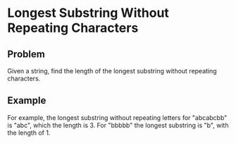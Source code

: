 Longest Substring Without Repeating Characters
===

## Problem

Given a string, find the length of the longest substring without repeating characters. 


## Example

For example, the longest substring without repeating letters for "abcabcbb" is "abc", which the length is 3. 
For "bbbbb" the longest substring is "b", with the length of 1.